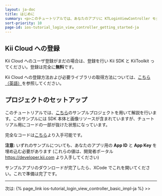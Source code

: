 ```yaml
---
layout: ja-doc
title: はじめに
summary: <p>このチュートリアルでは、あなたのアプリに KTLoginViewController モジュールを追加し、カスタマイズする方法について説明します。チュートリアルを進めるにあたり準備が必要な事項を以下にまとめます。</p>
sort-priority: 10
page-id: ios-tutorial_login_view_controller_getting_started-ja
---
```

## Kii Cloud への登録

Kii Cloud へのユーザ登録がまだの場合は、登録を行い Kii SDK と KiiToolkit ってください。登録は完全に**無料**です。

Kii Cloud への登録方法および必要ライブラリの取得方法については、[こちら（英語）](https://github.com/KiiPlatform/KiiToolkit-iOS/wiki/Getting-Started)を参照してください。


## プロジェクトのセットアップ

このチュートリアルでは、[こちら](http://blog.kii.com/downloads/KTLoginViewExample-Stubbed.zip)のサンプルプロジェクトを用いて解説を行います。このサンプルには SDK 本体と画像リソースが含まれていますが、チュートリアル用にコードの一部が抜けた状態になっています。

完全なコードは[こちら](http://blog.kii.com/downloads/KTLoginViewExample-Complete.zip)より入手可能です。

<p class="note">
<strong>注意:</strong> いずれのサンプルについても、あなたのアプリ用の <strong>App ID</strong> と <strong>App Key</strong> を埋め込む必要があります (これらの値は、開発者ポータル <a href="https://developer.kii.com">https://developer.kii.com</a> より入手してください)
</p>

サンプルアプリのダウンロードが完了したら、XCode でこれを開いてください。これで準備は完了です。

----

次は: {% page_link ios-tutorial_login_view_controller_basic_impl-ja %} &gt;&gt;
